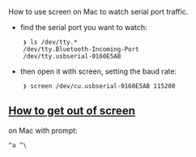 How to use screen on Mac to watch serial port traffic.

- find the serial port you want to watch:
```
    ❯ ls /dev/tty.*
    /dev/tty.Bluetooth-Incoming-Port 
    /dev/tty.usbserial-0160E5AB
```
- then open it with screen, setting the baud rate:
```
    ❯ screen /dev/cu.usbserial-0160E5AB 115200
```

## [How to get out of screen](https://stackoverflow.com/questions/4847691/how-do-i-get-out-of-screen-without-typing-exit)

on Mac with prompt: 

    ^a ^\
